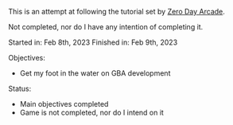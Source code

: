 This is an attempt at following the tutorial set by [Zero Day Arcade](https://www.youtube.com/watch?v=nh0B5qBXPmA).

Not completed, nor do I have any intention of completing it.

Started in: Feb 8th, 2023
Finished in: Feb 9th, 2023

Objectives:
- Get my foot in the water on GBA development

Status:
- Main objectives completed
- Game is not completed, nor do I intend on it